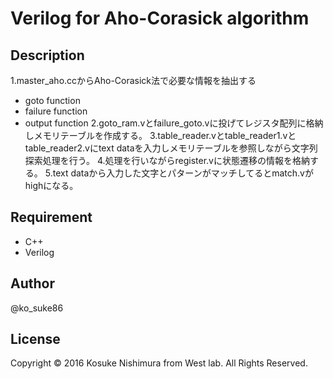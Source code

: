 # Verilog for Aho-Corasick algorithm
## Description
1.master_aho.ccからAho-Corasick法で必要な情報を抽出する
- goto function
- failure function
- output function
2.goto_ram.vとfailure_goto.vに投げてレジスタ配列に格納しメモリテーブルを作成する。
3.table_reader.vとtable_reader1.vとtable_reader2.vにtext dataを入力しメモリテーブルを参照しながら文字列探索処理を行う。
4.処理を行いながらregister.vに状態遷移の情報を格納する。
5.text dataから入力した文字とパターンがマッチしてるとmatch.vがhighになる。
## Requirement
- C++
- Verilog

## Author
@ko_suke86

## License
Copyright © 2016 Kosuke Nishimura from West lab. All Rights Reserved.
